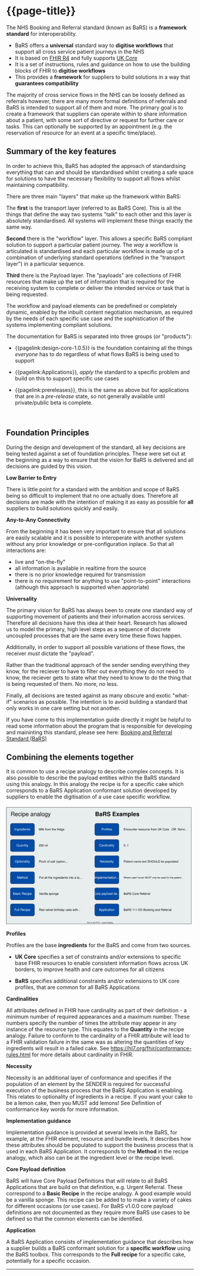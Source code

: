 # {{page-title}}

The NHS Booking and Referral standard (known as BaRS) is a **framework standard** for interoperability.

- BaRS offers a **universal** standard way to **digitise workflows** that support all cross service patient journeys in the NHS
- It is based on [FHIR R4]( https://hl7.org/fhir/R4/) and fully supports [UK Core]( https://simplifier.net/hl7fhirukcorer4)
- It is a set of instructions, rules and guidance on how to use the building blocks of FHIR to **digitise workflows**
- This provides a **framework** for suppliers to build solutions in a way that **guarantees compatibility**

The majority of cross service flows in the NHS can be loosely defined as referrals however, there are many more formal definitions of referrals and BaRS is intended to support all of them and more. The primary goal is to create a framework that suppliers can operate within to share information about a patient, with some sort of directive or request for further care or tasks. This can optionally be supported by an appointment (e.g. the reservation of resource for an event at a specific time/place). 


## Summary of the key features

In order to achieve this, BaRS has adopted the approach of standardising everything that can and should be standardised whilst creating a safe space for solutions to have the necessary flexibility to support all flows whilst maintaining compatibility.

There are three main "layers" that make up the framework within BaRS: 

The **first** is the transport layer (referred to as BaRS Core). This is all the things that define the way two systems "talk" to each other and this layer is absolutely standardised. All systems will implement these things exactly the same way. 

**Second** there is the "workflow" layer. This allows a specific BaRS compliant solution to support a particular patient journey. The *way* a workflow is articulated is standardised and each particular workflow is made up of a combination of underlying standard operations (defined in the "transport layer") in a particular sequence.

**Third** there is the Payload layer. The "payloads" are collections of FHIR resources that make up the set of information that is required for the receiving system to complete or deliver the intended service or task that is being requested.

The workflow and payload elements can be predefined or completely dynamic, enabled by the inbuilt content negotiation mechanism, as required by the needs of each specific use case and the sophistication of the systems implementing compliant solutions.

The documentation for BaRS is separated into three groups (or "products"):

- {{pagelink:design-core-1.0.5}} is the foundation containing all the things *everyone* has to do regardless of what flows BaRS is being used to support

- {{pagelink:Applications}}, *apply* the standard to a specific problem and build on this to support specific use cases

- {{pagelink:prereleases}}, this is the same as above but for applications that are in a *pre-release* state, so not generally available until private/public beta is complete.

<br>

## Foundation Principles

During the design and development of the standard, all key decisions are being tested against a set of foundation principles. These were set out at the beginning as a way to ensure that the vision for BaRS is delivered and all decisions are guided by this vision.

**Low Barrier to Entry**

There is little point for a standard with the ambition and scope of BaRS being so difficult to implement that no one actually does. Therefore all decisions are made with the intention of making it as easy as possible for **all** suppliers to build solutions quickly and easily.

**Any-to-Any Connectivity**

From the beginning it has been very important to ensure that all solutions are easily scalable and it is possible to interoperate with another system without any prior knowledge or pre-configuration inplace. So that all interactions are:

- live and "on-the-fly"
- all information is available in realtime from the source
- there is no prior knowledge required for transmission
- there is no requirement for anything to use "point-to-point" interactions (although this approach is supported when approriate)

**Universality**

The primary vision for BaRS has always been to create one standard way of supporting movement of patients and their information accross services. Therefore all decisions have this idea at their heart. Research has allowed us to model the primary, high level steps as a sequence of discrete uncoupled processes that are the same every time these flows happen. 

Additionally, in order to support all possible variations of these flows, the receiver *must* dictate the "payload". 

Rather than the traditional approach of the sender sending everything they know, for the reciever to have to filter out everything they do not need to know, the reciever gets to state what they need to know to do the thing that is being requested of them. No more, no less.

Finally, all decisions are tested against as many obscure and exotic "what-if" scenarios as possible. The intention is to avoid building a standard that only works in one care setting but not another.

If you have come to this implementation guide directly it might be helpful to read some information about the program that is responsible for developing and maininting this standard, please see here: [Booking and Referral Standard (BaRS)](https://digital.nhs.uk/services/booking-and-referral-standard "Booking and Referral Standard (BaRS)") 


## Combining the elements together

It is common to use a recipe analogy to describe complex concepts. It is also possible to describe the payload entities within the BaRS standard using this analogy. In this analogy the recipe is for a specific cake which corresponds to a BaRS Application conformant solution developed by suppliers to enable the digitisation of a use case specific workflow.

![BaRS FHIR API end-to-end process](https://raw.githubusercontent.com/NHSDigital/booking-and-referral-media/master/src/images/General/RecipeAnalogy-1.0.0.svg)

**Profiles**

Profiles are the base **ingredients** for the BaRS and come from two sources.

- **UK Core**
 specifies a set of constraints and/or extensions to specific base FHIR resources to enable consistent information flows across UK borders, to improve health and care outcomes for all citizens
 
- **BaRS**
specifies additional constraints and/or extensions to UK core profiles, that are common for all BaRS Applications

**Cardinalities**

All attributes defined in FHIR have cardinality as part of their definition - a minimum number of required appearances and a maximum number. These numbers specify the number of times the attribute may appear in any instance of the resource type. This equates to the **Quantity** in the recipe analogy. Failure to conform to the cardinality of a FHIR attribute will lead to a FHIR validation failure in the same was as altering the quantities of key ingredients will result in a failed cake. See https://hl7.org/fhir/conformance-rules.html for more details about cardinality in FHIR.

**Necessity**

Necessity is an additional layer of conformance and specifies if the population of an element by the SENDER is required for successful execution of the business process that the BaRS Application is enabling. This relates to optionality of ingredients in a recipe. If you want your cake to be a lemon cake, then you MUST add lemons! See Definition of conformance key words for more information.

**Implementation guidance**

Implementation guidance is provided at several levels in the BaRS, for example, at the FHIR element, resource and bundle levels. It describes how these attributes should be populated to support the business process that is used in each BaRS Application. It corresponds to the **Method**  in the recipe analogy, which also can be at the ingredient level or the recipe level.

**Core Payload definition**

BaRS will have Core Payload Definitions that will relate to all BaRS Applications that are build on that definition, e.g.  Urgent Referral. These correspond to a **Basic Recipe**  in the recipe analogy. A good example would be a vanilla sponge. This recipe can be added to to make a variety of cakes for different occasions (or use cases). For BaRS v1.0.0 core payload definitions are not documented as they require more BaRS use cases to be defined so that the common elements can be identified.

**Application**

A BaRS Application consists of implementation guidance that describes how a supplier builds a BaRS conformant solution for a **specific workflow** using the BaRS toolbox. This corresponds to the **Full recipe** for a specific cake, potentially for a 
specific occasion.

<hr>